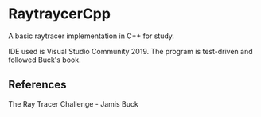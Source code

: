 # RaytraycerCpp

 A basic raytracer implementation in C++ for study.

 IDE used is Visual Studio Community 2019.
 The program is test-driven and followed Buck's book.

## References

 The Ray Tracer Challenge - Jamis Buck
